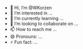 - 👋 Hi, I’m @WKorzen
- 👀 I’m interested in ...
- 🌱 I’m currently learning ...
- 💞️ I’m looking to collaborate on ...
- 📫 How to reach me ...
- 😄 Pronouns: ...
- ⚡ Fun fact: ...

<!---
WKorzen/WKorzen is a ✨ special ✨ repository because its `README.md` (this file) appears on your GitHub profile.
You can click the Preview link to take a look at your changes.
--->
